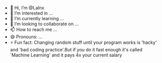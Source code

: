 - 👋 Hi, I’m @Lalnx
- 👀 I’m interested in ...
- 🌱 I’m currently learning ...
- 💞️ I’m looking to collaborate on ...
- 📫 How to reach me ...
- 😄 Pronouns: ...
- ⚡ Fun fact: Changing random stuff until your program works is 'hacky' and 'bad coding practice'.But if you do it fast enough it's called 'Machine Learning' and it pays 4x your current salary 

<!---
Lalnx/Lalnx is a ✨ special ✨ repository because its `README.md` (this file) appears on your GitHub profile.
You can click the Preview link to take a look at your changes.
--->
